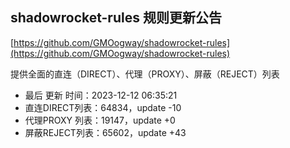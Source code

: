 ## shadowrocket-rules 规则更新公告

[https://github.com/GMOogway/shadowrocket-rules](https://github.com/GMOogway/shadowrocket-rules)

提供全面的直连（DIRECT）、代理（PROXY）、屏蔽（REJECT）列表
- 最后 更新 时间：2023-12-12 06:35:21
- 直连DIRECT列表：64834，update -10
- 代理PROXY 列表：19147，update +0
- 屏蔽REJECT列表：65602，update +43